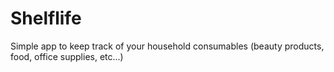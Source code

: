 # Shelflife

Simple app to keep track of your household consumables (beauty products, food, office supplies, etc...)
